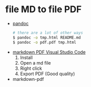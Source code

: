 # file MD to file PDF

- [pandoc](https://en.wikipedia.org/wiki/Pandoc)
  ```bash
  # there are a lot of other ways
  $ pandoc -o tmp.html README.md
  $ pandoc -o pdf.pdf tmp.html
  ```
- [markdown PDF Visual Studio Code](https://marketplace.visualstudio.com/items?itemName=yzane.markdown-pdf)
  1. Install
  2. Open a md file
  3. Right click
  4. Export PDF (Good quality)
- markdown-pdf
